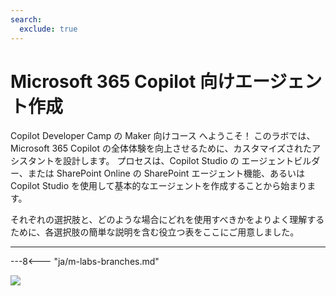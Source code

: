 ```yaml
---
search:
  exclude: true
---
```

# Microsoft 365 Copilot 向けエージェント作成

Copilot Developer Camp の Maker 向けコース へようこそ！ このラボでは、Microsoft 365 Copilot の全体体験を向上させるために、カスタマイズされたアシスタントを設計します。 プロセスは、Copilot Studio の エージェントビルダー、または SharePoint Online の SharePoint エージェント機能、あるいは Copilot Studio を使用して基本的なエージェントを作成することから始まります。

それぞれの選択肢と、どのような場合にどれを使用すべきかをよりよく理解するために、各選択肢の簡単な説明を含む役立つ表をここにご用意しました。

---

---8<--- "ja/m-labs-branches.md"

<img src="https://m365-visitor-stats.azurewebsites.net/copilot-camp/make/index" />